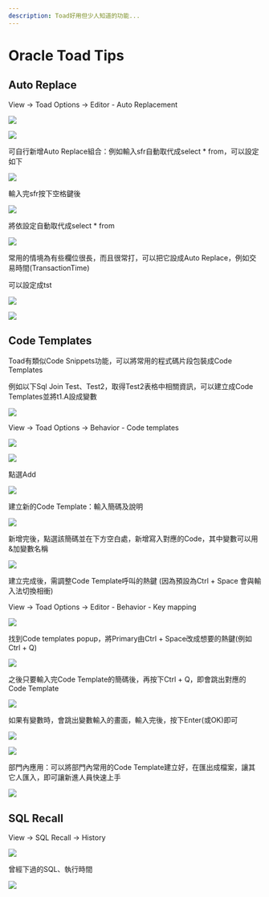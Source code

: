 ```yaml
---
description: Toad好用但少人知道的功能...
---
```


# Oracle Toad Tips

## Auto Replace

View → Toad Options → Editor - Auto Replacement

![](.gitbook/assets/image%20%289%29.png)

![](.gitbook/assets/image%20%28114%29.png)

可自行新增Auto Replace組合：例如輸入sfr自動取代成select \* from，可以設定如下

![](.gitbook/assets/image%20%28200%29.png)

輸入完sfr按下空格鍵後

![](.gitbook/assets/image%20%28328%29.png)

將依設定自動取代成select \* from

![](.gitbook/assets/image%20%28336%29.png)

常用的情境為有些欄位很長，而且很常打，可以把它設成Auto Replace，例如交易時間\(TransactionTime\)

可以設定成tst

![](.gitbook/assets/image%20%28402%29.png)

![](.gitbook/assets/image%20%28190%29.png)

## Code Templates

Toad有類似Code Snippets功能，可以將常用的程式碼片段包裝成Code Templates

例如以下Sql Join Test、Test2，取得Test2表格中相關資訊，可以建立成Code Templates並將t1.A設成變數

![](.gitbook/assets/image%20%28210%29.png)

View → Toad Options → Behavior - Code templates

![](.gitbook/assets/image%20%28334%29.png)

![](.gitbook/assets/image%20%28280%29.png)

點選Add

![](.gitbook/assets/image%20%28137%29.png)

建立新的Code Template：輸入簡碼及說明

![](.gitbook/assets/image%20%28125%29.png)

新增完後，點選該簡碼並在下方空白處，新增寫入對應的Code，其中變數可以用&加變數名稱

![](.gitbook/assets/image%20%28306%29.png)

建立完成後，需調整Code Template呼叫的熱鍵 \(因為預設為Ctrl + Space 會與輸入法切換相衝\)

View → Toad Options → Editor - Behavior - Key mapping

![](.gitbook/assets/image%20%28342%29.png)

找到Code templates popup，將Primary由Ctrl + Space改成想要的熱鍵\(例如Ctrl + Q\)

![](.gitbook/assets/image%20%28194%29.png)

之後只要輸入完Code Template的簡碼後，再按下Ctrl + Q，即會跳出對應的Code Template

![](.gitbook/assets/image%20%2892%29.png)

如果有變數時，會跳出變數輸入的畫面，輸入完後，按下Enter\(或OK\)即可

![](.gitbook/assets/image%20%28147%29.png)

![](.gitbook/assets/image%20%28318%29.png)

部門內應用：可以將部門內常用的Code Template建立好，在匯出成檔案，讓其它人匯入，即可讓新進人員快速上手

![](.gitbook/assets/image%20%2842%29.png)

## SQL Recall

View → SQL Recall → History

![](.gitbook/assets/image%20%28174%29.png)

曾經下過的SQL、執行時間

![](.gitbook/assets/image%20%28171%29.png)



